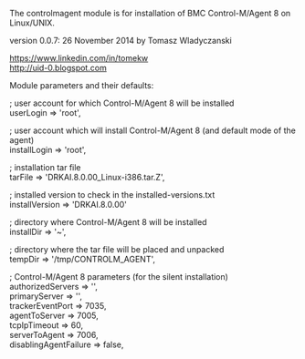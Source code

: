 The controlmagent module is for installation of BMC Control-M/Agent 8 on Linux/UNIX.    
  
version 0.0.7: 26 November 2014 by Tomasz Wladyczanski  
  
https://www.linkedin.com/in/tomekw  
http://uid-0.blogspot.com  
  
Module parameters and their defaults:  
  
; user account for which Control-M/Agent 8 will be installed    
userLogin => 'root',  						
  
; user account which will install Control-M/Agent 8 (and default mode of the agent)  
installLogin => 'root',  
  
; installation tar file   
tarFile => 'DRKAI.8.0.00_Linux-i386.tar.Z',
  
; installed version to check in the installed-versions.txt    
installVersion => 'DRKAI.8.0.00'    
  
; directory where Control-M/Agent 8 will be installed    
installDir => '~',  							   
  
; directory where the tar file will be placed and unpacked  
tempDir => '/tmp/CONTROLM_AGENT',  			  
  
; Control-M/Agent 8 parameters (for the silent installation)  
authorizedServers => '',  					  
primaryServer => '',  						  
trackerEventPort => 7035,  					  
agentToServer => 7005,  						  
tcpIpTimeout => 60,  							  
serverToAgent => 7006,  						  
disablingAgentFailure => false,  				  
